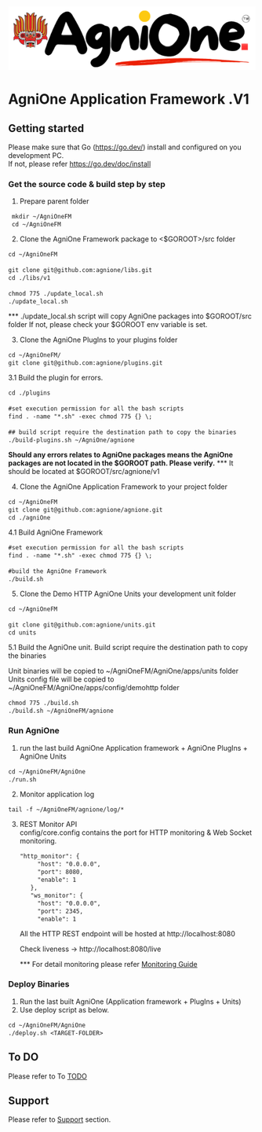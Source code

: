 ![]()<img src="./asserts/Logo_1_transparent.png" >
# AgniOne Application Framework .V1


## Getting started
Please make sure that Go (https://go.dev/) install and configured on you development PC.<br>
If not, please refer https://go.dev/doc/install 

### Get the source code & build step by step

1. Prepare parent folder
   
 ```
  mkdir ~/AgniOneFM
  cd ~/AgniOneFM
   ```
   
2. Clone the AgniOne Framework package to <$GOROOT>/src folder

```
cd ~/AgniOneFM

git clone git@github.com:agnione/libs.git
cd ./libs/v1

chmod 775 ./update_local.sh
./update_local.sh
```
*** ./update_local.sh script will copy AgniOne packages into $GOROOT/src folder
If not, please check your $GOROOT env variable is set.


3. Clone the AgniOne PlugIns to your plugins folder
```
cd ~/AgniOneFM/
git clone git@github.com:agnione/plugins.git
```
3.1 Build the plugin for errors.

```
cd ./plugins

#set execution permission for all the bash scripts
find . -name "*.sh" -exec chmod 775 {} \;

## build script require the destination path to copy the binaries
./build-plugins.sh ~/AgniOne/agnione
```
<b>Should any errors relates to AgniOne packages means the AgniOne packages are not located in the $GOROOT path. Please verify.</b>
*** It should be located at $GOROOT/src/agnione/v1

4. Clone the AgniOne Application Framework to your project folder
```
cd ~/AgniOneFM
git clone git@github.com:agnione/agnione.git
cd ./agniOne
```

4.1 Build AgniOne Framework
```
#set execution permission for all the bash scripts
find . -name "*.sh" -exec chmod 775 {} \;

#build the AgniOne Framework
./build.sh

```
5. Clone the Demo HTTP AgniOne Units your development unit folder

```
cd ~/AgniOneFM
  
git clone git@github.com:agnione/units.git
cd units
```

5.1 Build the AgniOne unit.
Build script require the destination path to copy the binaries

Unit binaries will be copied to ~/AgniOneFM/AgniOne/apps/units folder
Units config file will be copied to ~/AgniOneFM/AgniOne/apps/config/demohttp folder

```
chmod 775 ./build.sh
./build.sh ~/AgniOneFM/agnione
```

### Run AgniOne

1. run the last build AgniOne Application framework + AgniOne PlugIns + AgniOne Units
```
cd ~/AgniOneFM/AgniOne
./run.sh
```

2. Monitor application log
```
tail -f ~/AgniOneFM/agnione/log/*
```

3. REST Monitor API <br>
   config/core.config contains the port for HTTP monitoring & Web Socket monitoring.
   ```
   "http_monitor": {
        "host": "0.0.0.0",
        "port": 8080,
        "enable": 1
      },
      "ws_monitor": {
        "host": "0.0.0.0",
        "port": 2345,
        "enable": 1
   ```
   All the HTTP REST endpoint will be hosted at http://localhost:8080
   
   Check liveness -> http://localhost:8080/live
   
    *** For detail monitoring please refer [Monitoring Guide](./README_Monitoring.md)
   

### Deploy Binaries

1. Run the last built AgniOne (Application framework + PlugIns + Units)
2. Use deploy script as below.
```
cd ~/AgniOneFM/AgniOne
./deploy.sh <TARGET-FOLDER>
```

## To DO
Please refer to To [TODO](./README.md#todo)

## Support
Please refer to [Support](./README.md#support) section.




